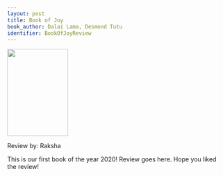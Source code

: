 ```yaml
---
layout: post
title: Book of Joy
book_author: Dalai Lama, Desmond Tutu
identifier: BookOfJoyReview
---
```


<div class="overflow-auto">
		<img style="margin-right: 15px" src="https://i.gr-assets.com/images/S/compressed.photo.goodreads.com/books/1458496394l/29496453.jpg" width="140" height="200" class="rounded float-left"/>
		<div >
			<p><span class="font-weight-bold">Review by:&nbsp;</span>Raksha</p>
			<p>This is our first book of the year 2020! 
			Review goes here. Hope you liked the review!</p>
		</div>
</div>


